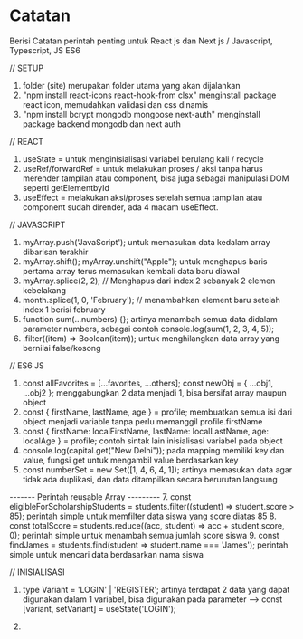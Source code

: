 # Catatan
Berisi Catatan perintah penting untuk React js dan Next js / Javascript, Typescript, JS ES6

// SETUP
1. folder (site) merupakan folder utama yang akan dijalankan
2. "npm install react-icons react-hook-from clsx" menginstall package react icon, memudahkan validasi dan css dinamis
3. "npm install bcrypt mongodb mongoose next-auth" menginstall package backend mongodb dan next auth

// REACT
1. useState = untuk menginisialisasi variabel berulang kali / recycle
2. useRef/forwardRef = untuk melakukan proses / aksi tanpa harus merender tampilan atau component, bisa juga sebagai manipulasi DOM seperti getElementbyId
3. useEffect = melakukan aksi/proses setelah semua tampilan atau component sudah dirender, ada 4 macam useEffect.

// JAVASCRIPT
1. myArray.push('JavaScript'); untuk memasukan data kedalam array dibarisan terakhir
2. myArray.shift(); myArray.unshift("Apple"); untuk menghapus baris pertama array terus memasukan kembali data baru diawal
3. myArray.splice(2, 2);   // Menghapus dari index 2 sebanyak 2 elemen kebelakang
4. month.splice(1, 0, 'February'); // menambahkan element baru setelah index 1 berisi february
5. function sum(...numbers) {}; artinya menambah semua data didalam parameter numbers, sebagai contoh console.log(sum(1, 2, 3, 4, 5));
6. .filter((item) => Boolean(item)); untuk menghilangkan data array yang bernilai false/kosong

// ES6 JS
1. const allFavorites = [...favorites, ...others]; const newObj = { ...obj1, ...obj2 }; menggabungkan 2 data menjadi 1, bisa bersifat array maupun object
2. const { firstName, lastName, age } = profile; membuatkan semua isi dari object menjadi variable tanpa perlu memanggil profile.firstName
3. const { firstName: localFirstName, lastName: localLastName, age: localAge } = profile; contoh sintak lain inisialisasi variabel pada object
4. console.log(capital.get("New Delhi")); pada mapping memiliki key dan value, fungsi get untuk mengambil value berdasarkan key
5. const numberSet = new Set([1, 4, 6, 4, 1]); artinya memasukan data agar tidak ada duplikasi, dan data ditampilkan secara berurutan langsung

------- Perintah reusable Array ---------
7. const eligibleForScholarshipStudents = students.filter((student) => student.score > 85); perintah simple untuk memfilter data siswa yang score diatas 85
8. const totalScore = students.reduce((acc, student) => acc + student.score, 0); perintah simple untuk menambah semua jumlah score siswa
9. const findJames = students.find(student => student.name === 'James'); perintah simple untuk mencari data berdasarkan nama siswa

// INISIALISASI
1. type Variant = 'LOGIN' | 'REGISTER'; artinya terdapat 2 data yang dapat digunakan dalam 1 variabel, bisa digunakan pada parameter
--> const [variant, setVariant] = useState<Variant>('LOGIN');

2. 
